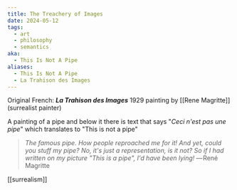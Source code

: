 ```yaml
---
title: The Treachery of Images
date: 2024-05-12
tags:
  - art
  - philosophy
  - semantics
aka:
  - This Is Not A Pipe
aliases:
  - This Is Not A Pipe
  - La Trahison des Images
---
```

Original French: _**La Trahison des Images**_
1929 painting by [[Rene Magritte]] (surrealist painter)

A painting of a pipe and below it there is text that says "_Ceci n'est pas une pipe_" which translates to "This is not a pipe"

>*The famous pipe. How people reproached me for it! And yet, could you stuff my pipe? 
>No, it's just a representation, is it not? So if I had written on my picture 
>"This is a pipe", I'd have been lying!*
>— René Magritte

[[surrealism]] 

